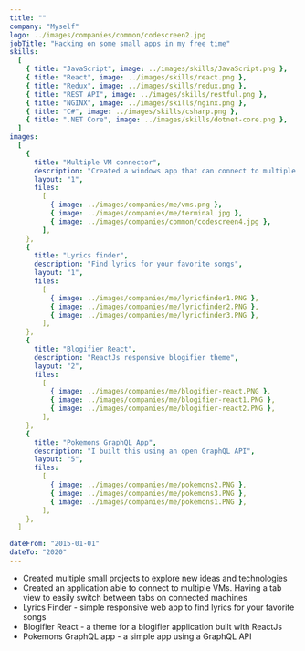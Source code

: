 ```yaml
---
title: ""
company: "Myself"
logo: ../images/companies/common/codescreen2.jpg
jobTitle: "Hacking on some small apps in my free time"
skills:
  [
    { title: "JavaScript", image: ../images/skills/JavaScript.png },
    { title: "React", image: ../images/skills/react.png },
    { title: "Redux", image: ../images/skills/redux.png },
    { title: "REST API", image: ../images/skills/restful.png },
    { title: "NGINX", image: ../images/skills/nginx.png },
    { title: "C#", image: ../images/skills/csharp.png },
    { title: ".NET Core", image: ../images/skills/dotnet-core.png },
  ]
images:
  [
    {
      title: "Multiple VM connector",
      description: "Created a windows app that can connect to multiple virtual machines, in a tab view",
      layout: "1",
      files:
        [
          { image: ../images/companies/me/vms.png },
          { image: ../images/companies/me/terminal.jpg },
          { image: ../images/companies/common/codescreen4.jpg },
        ],
    },
    {
      title: "Lyrics finder",
      description: "Find lyrics for your favorite songs",
      layout: "1",
      files:
        [
          { image: ../images/companies/me/lyricfinder1.PNG },
          { image: ../images/companies/me/lyricfinder2.PNG },
          { image: ../images/companies/me/lyricfinder3.PNG },
        ],
    },
    {
      title: "Blogifier React",
      description: "ReactJs responsive blogifier theme",
      layout: "2",
      files:
        [
          { image: ../images/companies/me/blogifier-react.PNG },
          { image: ../images/companies/me/blogifier-react1.PNG },
          { image: ../images/companies/me/blogifier-react2.PNG },
        ],
    },
    {
      title: "Pokemons GraphQL App",
      description: "I built this using an open GraphQL API",
      layout: "5",
      files:
        [
          { image: ../images/companies/me/pokemons2.PNG },
          { image: ../images/companies/me/pokemons3.PNG },
          { image: ../images/companies/me/pokemons1.PNG },
        ],
    },
  ]

dateFrom: "2015-01-01"
dateTo: "2020"
---
```


- Created multiple small projects to explore new ideas and technologies
- Created an application able to connect to multiple VMs. Having a tab view to easily switch between tabs on connected machines
- Lyrics Finder - simple responsive web app to find lyrics for your favorite songs
- Blogifier React - a theme for a blogifier application built with ReactJs
- Pokemons GraphQL app - a simple app using a GraphQL API
